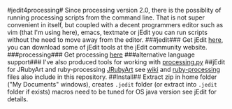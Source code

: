 #jedit4processing#
Since processing version 2.0, there is the possiblity of running processing scripts from the command line. That is not super convenient in itself, but coupled with a decent programmers editor such as vim (that I'm using here), emacs, textmate or jEdit you can run scripts without the need to move away from the editor.
###jedit###
Get jEdit [here](http://www.jedit.org/), you can download some of jEdit tools at the jEdit community website.
###processing###
Get processing [here](http://processing.org/)
###alternative language support###
I've also produced tools for working with [processing.py](https://github.com/monkstone/processing.py-examples)
##jEdit for JRubyArt and ruby-processing
[JRubyArt](https://github.com/ruby-processing/JRubyArt) see [wiki](https://github.com/monkstone/jedit4processing/wiki/Setting-up-for-JRubyArt) and [ruby-processing](https://github.com/jashkenas/ruby-processing/wiki/Other-Resources) files also include in this repository.
##Install##
Extract zip in home folder ("My Documents" windows), creates `.jedit` folder (or extract into `.jedit` folder if exists) macros need to be tuned for OS java version see jEdit for details.




